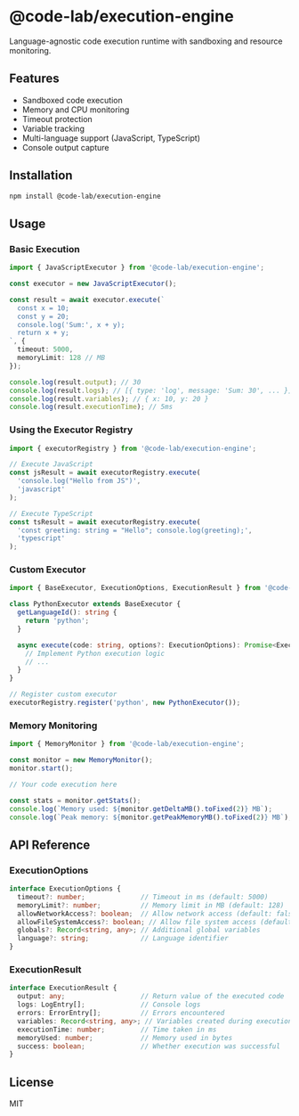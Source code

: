 # @code-lab/execution-engine

Language-agnostic code execution runtime with sandboxing and resource monitoring.

## Features

- Sandboxed code execution
- Memory and CPU monitoring
- Timeout protection
- Variable tracking
- Multi-language support (JavaScript, TypeScript)
- Console output capture

## Installation

```bash
npm install @code-lab/execution-engine
```

## Usage

### Basic Execution

```typescript
import { JavaScriptExecutor } from '@code-lab/execution-engine';

const executor = new JavaScriptExecutor();

const result = await executor.execute(`
  const x = 10;
  const y = 20;
  console.log('Sum:', x + y);
  return x + y;
`, {
  timeout: 5000,
  memoryLimit: 128 // MB
});

console.log(result.output); // 30
console.log(result.logs); // [{ type: 'log', message: 'Sum: 30', ... }]
console.log(result.variables); // { x: 10, y: 20 }
console.log(result.executionTime); // 5ms
```

### Using the Executor Registry

```typescript
import { executorRegistry } from '@code-lab/execution-engine';

// Execute JavaScript
const jsResult = await executorRegistry.execute(
  'console.log("Hello from JS")',
  'javascript'
);

// Execute TypeScript
const tsResult = await executorRegistry.execute(
  'const greeting: string = "Hello"; console.log(greeting);',
  'typescript'
);
```

### Custom Executor

```typescript
import { BaseExecutor, ExecutionOptions, ExecutionResult } from '@code-lab/execution-engine';

class PythonExecutor extends BaseExecutor {
  getLanguageId(): string {
    return 'python';
  }

  async execute(code: string, options?: ExecutionOptions): Promise<ExecutionResult> {
    // Implement Python execution logic
    // ...
  }
}

// Register custom executor
executorRegistry.register('python', new PythonExecutor());
```

### Memory Monitoring

```typescript
import { MemoryMonitor } from '@code-lab/execution-engine';

const monitor = new MemoryMonitor();
monitor.start();

// Your code execution here

const stats = monitor.getStats();
console.log(`Memory used: ${monitor.getDeltaMB().toFixed(2)} MB`);
console.log(`Peak memory: ${monitor.getPeakMemoryMB().toFixed(2)} MB`);
```

## API Reference

### ExecutionOptions

```typescript
interface ExecutionOptions {
  timeout?: number;              // Timeout in ms (default: 5000)
  memoryLimit?: number;          // Memory limit in MB (default: 128)
  allowNetworkAccess?: boolean;  // Allow network access (default: false)
  allowFileSystemAccess?: boolean; // Allow file system access (default: false)
  globals?: Record<string, any>; // Additional global variables
  language?: string;             // Language identifier
}
```

### ExecutionResult

```typescript
interface ExecutionResult {
  output: any;                   // Return value of the executed code
  logs: LogEntry[];              // Console logs
  errors: ErrorEntry[];          // Errors encountered
  variables: Record<string, any>; // Variables created during execution
  executionTime: number;         // Time taken in ms
  memoryUsed: number;            // Memory used in bytes
  success: boolean;              // Whether execution was successful
}
```

## License

MIT

